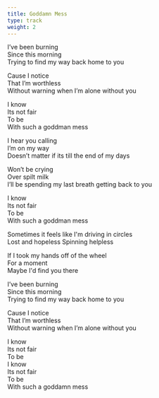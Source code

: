 ```yaml
---
title: Goddamn Mess
type: track
weight: 2
---
```

I’ve been burning  
Since this morning  
Trying to find my way back home to you

Cause I notice  
That I’m worthless  
Without warning when I’m alone without you

I know  
Its not fair  
To be  
With such a goddman mess

I hear you calling  
I’m on my way  
Doesn’t matter if its till the end of my days

Won’t be crying  
Over spilt milk  
I’ll be spending my last breath getting back to you

I know  
Its not fair  
To be  
With such a goddman mess

Sometimes it feels like I'm driving in circles  
Lost and hopeless Spinning helpless

If I took my hands off of the wheel  
For a moment  
Maybe I'd find you there

I’ve been burning  
Since this morning  
Trying to find my way back home to you

Cause I notice  
That I’m worthless  
Without warning when I’m alone without you

I know  
Its not fair  
To be  
I know  
Its not fair  
To be  
With such a goddamn mess
